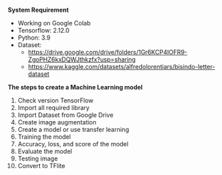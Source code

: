 **System Requirement**
- Working on Google Colab
- Tensorflow: 2.12.0
- Python: 3.9
- Dataset: 
    -	https://drive.google.com/drive/folders/1Gr6KCP4IOFR9-ZgoPHZ6kxDQWJthkzfx?usp=sharing 
    -	https://www.kaggle.com/datasets/alfredolorentiars/bisindo-letter-dataset

**The steps to create a Machine Learning model**
1.	Check version TensorFlow
2.	Import all required library
3.	Import Dataset from Google Drive
4.	Create image augmentation
5.	Create a model or use transfer learning
6.	Training the model
7.	Accuracy, loss, and score of the model
8.	Evaluate the model
9.	Testing image
10.	Convert to TFlite


